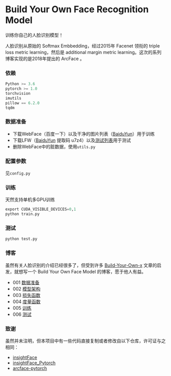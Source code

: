 # Build Your Own Face Recognition Model

训练你自己的人脸识别模型！

人脸识别从原始的 Softmax Embbedding，经过2015年 Facenet 领衔的 triple loss metric learning，然后是 additional margin metric learning。这次的系列博客实现的是2018年提出的 ArcFace 。


### 依赖
```py
Python >= 3.6
pytorch >= 1.0
torchvision
imutils
pillow == 6.2.0
tqdm
```

### 数据准备

+ 下载WebFace（百度一下）以及干净的图片列表（[BaiduYun](http://pan.baidu.com/s/1hrKpbm8)）用于训练
+ 下载LFW（[BaiduYun](https://pan.baidu.com/s/12IKEpvM8-tYgSaUiz_adGA) 提取码 u7z4）以及[测试列表](https://github.com/ronghuaiyang/arcface-pytorch/blob/master/lfw_test_pair.txt)用于测试
+ 删除WebFace中的脏数据，使用`utils.py`

### 配置参数

见`config.py`

### 训练

天然支持单机多GPU训练

```py
export CUDA_VISIBLE_DEVICES=0,1
python train.py
```

### 测试

```py
python test.py
```

### 博客

虽然有关人脸识别的介绍已经很多了，但受到许多 [Build-Your-Own-x](https://github.com/danistefanovic/build-your-own-x) 文章的启发，就想写一个 Build Your Own Face Model 的博客，愿于他人有益。

+ 001 [数据准备](./blog/data.md)
+ 002 [模型架构](./blog/model.md)
+ 003 [损失函数](./blog/loss.md)
+ 004 [度量函数](./blog/metric.md)
+ 005 [训练](./blog/train.md)
+ 006 [测试](./blog/test.md)

### 致谢

虽然并未注明，但本项目中有一些代码直接复制或者修改自以下仓库，许可证与之相同：

+ [insightFace](https://github.com/deepinsight/insightface/tree/master/recognition)
+ [insightFace_Pytorch](https://github.com/TreB1eN/InsightFace_Pytorch)
+ [arcface-pytorch](https://github.com/ronghuaiyang/arcface-pytorch)
